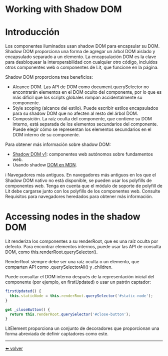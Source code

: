 # Working with Shadow DOM

# Introducción

Los componentes iluminados usan shadow DOM para encapsular su DOM. Shadow DOM proporciona una forma de agregar un árbol DOM aislado y encapsulado separado a un elemento. La encapsulación DOM es la clave para desbloquear la interoperabilidad con cualquier otro código, incluidos otros componentes web o componentes de Lit, que funcione en la página.

Shadow DOM proporciona tres beneficios:

- Alcance DOM. Las API de DOM como document.querySelector no encontrarán elementos en el DOM oculto del componente, por lo que es más difícil que los scripts globales rompan accidentalmente su componente.
- Style scoping (alcance del estilo). Puede escribir estilos encapsulados para su shadow DOM que no afecten al resto del árbol DOM.
- Composición. La raíz oculta del componente, que contiene su DOM interno, está separada de los elementos secundarios del componente. Puede elegir cómo se representan los elementos secundarios en el DOM interno de su componente.

Para obtener más información sobre shadow DOM:

- [Shadow DOM v1](https://web.dev/shadowdom-v1/): componentes web autónomos sobre fundamentos web.
- Usando shadow [DOM en MDN](https://developer.mozilla.org/en-US/docs/Web/Web_Components/Using_shadow_DOM).

<aside>
ℹ️ Navegadores más antiguos. En navegadores más antiguos en los que el Shadow DOM nativo no está disponible, se pueden usar los polyfills de componentes web. Tenga en cuenta que el módulo de soporte de polyfill de Lit debe cargarse junto con los polyfills de los componentes web. Consulte Requisitos para navegadores heredados para obtener más información.

</aside>

# Accessing nodes in the shadow DOM

Lit renderiza los componentes a su renderRoot, que es una raíz oculta por defecto. Para encontrar elementos internos, puede usar las API de consulta DOM, como this.renderRoot.querySelector().

RenderRoot siempre debe ser una raíz oculta o un elemento, que comparten API como .querySelectorAll() y .children.

Puede consultar el DOM interno después de la representación inicial del componente (por ejemplo, en firstUpdated) o usar un patrón captador:

```jsx
firstUpdated() {
  this.staticNode = this.renderRoot.querySelector('#static-node');
}

get _closeButton() {
  return this.renderRoot.querySelector('#close-button');
}
```

LitElement proporciona un conjunto de decoradores que proporcionan una forma abreviada de definir captadores como este.

---
[⬅️ volver](https://github.com/VictorHugoAguilar/javascript-interview-questions-explained/blob/main/theory-lit-element/readme.md)
